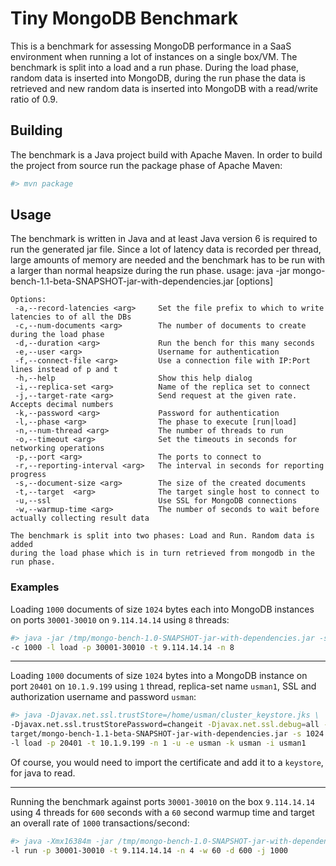 # Tiny MongoDB Benchmark

This is a benchmark for assessing MongoDB performance in a SaaS environment when running a lot of instances on a single box/VM. The benchmark is split into a load and a run phase. During the load phase, random data is inserted into MongoDB, during the run phase the data is retrieved and new random data is inserted into MongoDB with a read/write ratio of 0.9.

## Building

The benchmark is a Java project build with Apache Maven. In order to build the project from source run the package phase of Apache Maven:
```bash
#> mvn package
```

## Usage

The benchmark is written in Java and at least Java version 6 is required to run the generated jar file. Since a lot of latency data is recorded per thread, large amounts of memory are needed and the benchmark has to be run with a larger than normal heapsize during the run phase.
usage: java -jar mongo-bench-1.1-beta-SNAPSHOT-jar-with-dependencies.jar
[options]

    Options:
     -a,--record-latencies <arg>     Set the file prefix to which to write latencies to of all the DBs
     -c,--num-documents <arg>        The number of documents to create during the load phase
     -d,--duration <arg>             Run the bench for this many seconds
     -e,--user <arg>                 Username for authentication
     -f,--connect-file <arg>         Use a connection file with IP:Port lines instead of p and t
     -h,--help                       Show this help dialog
     -i,--replica-set <arg>          Name of the replica set to connect
     -j,--target-rate <arg>          Send request at the given rate. Accepts decimal numbers
     -k,--password <arg>             Password for authentication
     -l,--phase <arg>                The phase to execute [run|load]
     -n,--num-thread <arg>           The number of threads to run
     -o,--timeout <arg>              Set the timeouts in seconds for networking operations
     -p,--port <arg>                 The ports to connect to
     -r,--reporting-interval <arg>   The interval in seconds for reporting progress
     -s,--document-size <arg>        The size of the created documents
     -t,--target  <arg>              The target single host to connect to
     -u,--ssl                        Use SSL for MongoDB connections
     -w,--warmup-time <arg>          The number of seconds to wait before actually collecting result data
    
    The benchmark is split into two phases: Load and Run. Random data is added
    during the load phase which is in turn retrieved from mongodb in the run phase.

### Examples
Loading `1000` documents of size `1024` bytes each into MongoDB instances on ports `30001-30010` on `9.114.14.14` using `8` threads:
```bash
#> java -jar /tmp/mongo-bench-1.0-SNAPSHOT-jar-with-dependencies.jar -s 1024 \
-c 1000 -l load -p 30001-30010 -t 9.114.14.14 -n 8
```

---
Loading `1000` documents of size `1024` bytes into a MongoDB instance on port
`20401` on `10.1.9.199` using `1` thread, replica-set name `usman1`, SSL and
authorization username and password `usman`:
```bash
#> java -Djavax.net.ssl.trustStore=/home/usman/cluster_keystore.jks \
-Djavax.net.ssl.trustStorePassword=changeit -Djavax.net.ssl.debug=all -jar \
target/mongo-bench-1.1-beta-SNAPSHOT-jar-with-dependencies.jar -s 1024 -c 1000 \
-l load -p 20401 -t 10.1.9.199 -n 1 -u -e usman -k usman -i usman1
```

Of course, you would need to import the certificate and add it to a `keystore`,
for java to read. 


---
Running the benchmark against ports `30001-30010` on the box `9.114.14.14` using 4 threads for `600` seconds with a `60` second warmup time and target an overall rate of `1000` transactions/second:
```bash
#> java -Xmx16384m -jar /tmp/mongo-bench-1.0-SNAPSHOT-jar-with-dependencies.jar \
-l run -p 30001-30010 -t 9.114.14.14 -n 4 -w 60 -d 600 -j 1000
```

